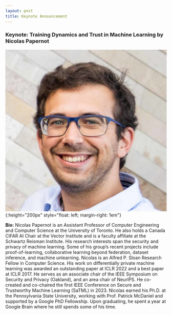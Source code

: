 ```yaml
---
layout: post
title: Keynote Announcement
---
```


### Keynote: Training Dynamics and Trust in Machine Learning by Nicolas Papernot

![Nicolas](../public/post/Nicolas%20Papernot.jpeg){:height="200px" style="float: left; margin-right: 1em"} 

**Bio:** Nicolas Papernot is an Assistant Professor of Computer Engineering and Computer Science at the 
University of Toronto. He also holds a Canada CIFAR AI Chair at the Vector Institute and is a faculty 
affiliate at the Schwartz Reisman Institute. His research interests span the security and privacy of 
machine learning. Some of his group’s recent projects include proof-of-learning, collaborative learning 
beyond federation, dataset inference, and machine unlearning. Nicolas is an Alfred P. Sloan Research 
Fellow in Computer Science. His work on differentially private machine learning was awarded an 
outstanding paper at ICLR 2022 and a best paper at ICLR 2017. He serves as an associate chair of the 
IEEE Symposium on Security and Privacy (Oakland), and an area chair of NeurIPS. 
He co-created and co-chaired the first IEEE Conference on Secure and Trustworthy Machine Learning (SaTML) in 2023. Nicolas 
earned his Ph.D. at the Pennsylvania State University, working with Prof. Patrick McDaniel and 
supported by a Google PhD Fellowship. Upon graduating, he spent a year at Google Brain where he still 
spends some of his time.
